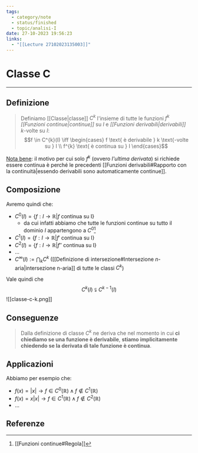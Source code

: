 ```yaml
---
tags:
  - category/note
  - status/finished
  - topic/analisi-I
date: 27-10-2023 19:56:23
links:
  - "[[Lecture 27102023135003]]"
---
```

# Classe C
---
## Definizione
> Definiamo [[Classe|classe]] $C^{k}$ l'insieme di tutte le funzioni $f^{k}$ _[[Funzioni continue|continue]]_ su $I$ e _[[Funzioni derivabili|derivabili]]_ $k$-volte su $I$:
> $$f \in C^{k}(I) \iff \begin{cases} f \text{ è derivabile } k \text{-volte su } I \\ f^{k} \text{ è continua su } I \end{cases}$$

<u>Nota bene</u>: il motivo per cui solo $f^{k}$ (ovvero _l'ultima derivata_) si richiede essere continua è perché le precedenti [[Funzioni derivabili#Rapporto con la continuità|essendo derivabili sono automaticamente continue]].

## Composizione
Avremo quindi che:
- $C^{0}(I) = \{f: I \to \mathbb{R} | f \text{ continua su I}\}$
	- da cui infatti abbiamo che tutte le funzioni continue su tutto il dominio $I$ appartengono a $C^{0}$[^2]
- $C^{1}(I) = \{f: I \to \mathbb{R} | f' \text{ continua su I}\}$
- $C^{2}(I) = \{f: I \to \mathbb{R} | f'' \text{ continua su I}\}$
- ...
- $C^{\infty}(I) := \bigcap_{k} C^{k}$ ([[Definizione di intersezione#Intersezione _n_-aria|intersezione n-aria]] di tutte le classi $C^{k}$)

Vale quindi che
$$C^{k}(I) \subsetneqq C^{k-1}(I)$$
![[classe-c-k.png]]

## Conseguenze
> Dalla definizione di classe $C^{k}$ ne deriva che nel momento in cui **ci chiediamo se una funzione è derivabile**, **stiamo implicitamente chiedendo se la derivata di tale funzione è continua**.

## Applicazioni
Abbiamo per esempio che:
- $f(x) = |x| \longrightarrow f \in C^{0}(\mathbb{R}) \land f \notin C^{1}(\mathbb{R})$
- $f(x) = x|x| \longrightarrow f \in C^{1}(\mathbb{R}) \land f \notin C^{2}(\mathbb{R})$
- ...

## Referenze
[^2]: [[Funzioni continue#Regola]]
